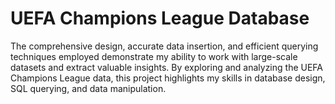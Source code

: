 # UEFA Champions League Database
The comprehensive design, accurate data insertion, and efficient querying techniques employed
demonstrate my ability to work with large-scale datasets and extract valuable insights. By 
exploring and analyzing the UEFA Champions League data, this project highlights my skills in
database design, SQL querying, and data manipulation.
